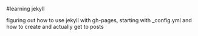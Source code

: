 #learning jekyll

figuring out how to use jekyll with gh-pages, starting with _config.yml and how to create and actually get to posts
